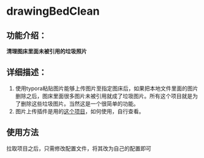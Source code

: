 # drawingBedClean
## 功能介绍：

**清理图床里面未被引用的垃圾照片**

## 详细描述：

1. 使用typora粘贴图片能够上传图片至指定图床后，如果把本地文件里面的图片删除之后，图床里面很多图片未被引用就成了垃圾图片。所有这个项目就是为了删除这些垃圾图片。当然这是一个很简单的功能。
2. 图片上传插件是用的[这个项目](https://github.com/Thobian/typora-plugins-win-img)，如何使用，自行查看。

## 使用方法

拉取项目之后，只需修改配置文件，将其改为自己的配置即可

